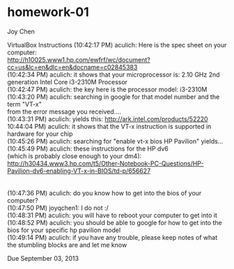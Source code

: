 homework-01
===========
Joy Chen

VirtualBox Instructions
(10:42:17 PM) aculich: Here is the spec sheet on your computer: <br> 
                       http://h10025.www1.hp.com/ewfrf/wc/document?cc=us&lc=en&dlc=en&docname=c02845383 
                       <br>
(10:42:34 PM) aculich: it shows that your microprocessor is: 2.10 GHz 2nd generation Intel Core i3-2310M Processor <br>
(10:42:47 PM) aculich: the key here is the processor model:  i3-2310M <br>
(10:43:20 PM) aculich: searching in google for that model number and the term "VT-x" <br>
                       from the error message you received....<br>
(10:43:31 PM) aculich: yields this: http://ark.intel.com/products/52220 <br>
10:44:04 PM) aculich:  it shows that the VT-x instruction is supported in hardware for your chip <br>
(10:45:26 PM) aculich: searching for "enable vt-x bios HP Pavilion" yields...<br>
(10:45:49 PM) aculich: these instructions for the HP dv6 <br>
                      (which is probably close enough to your dm4): <br>
                       http://h30434.www3.hp.com/t5/Other-Notebook-PC-Questions/HP-Pavilion-dv6-enabling-VT-x-in-BIOS/td-p/656627 <br>
<br><br>
(10:47:36 PM) aculich: do you know how to get into the bios of your computer? <br>
(10:47:50 PM) joyqchen1: I do not :/ <br>
(10:48:31 PM) aculich: you will have to reboot your computer to get into it <br>
(10:48:52 PM) aculich: you should be able to google for how to get into the bios for your specific hp pavilion model <br>
(10:49:14 PM) aculich: if you have any trouble, please keep notes of what the stumbling blocks are and let me know <br>

Due September 03, 2013
